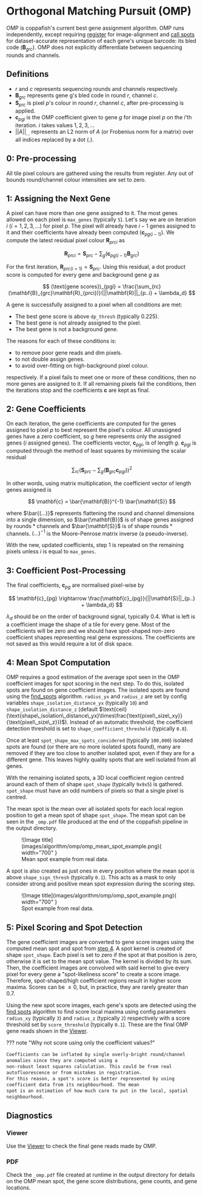 # Orthogonal Matching Pursuit (OMP)

OMP is coppafish's current best gene assignment algorithm. OMP runs independently, except requiring 
[register](overview.md#register) for image-alignment and [call spots](overview.md#call-spots) for dataset-accurate 
representation of each gene's unique barcode: its bled code ($\mathbf{B}_{grc}$). OMP does not explicitly differentiate 
between sequencing rounds and channels.

## Definitions

- $r$ and $c$ represents sequencing rounds and channels respectively.
- $\mathbf{B}_{grc}$ represents gene g's bled code in round $r$, channel $c$.
- $\mathbf{S}_{prc}$ is pixel $p$'s colour in round $r$, channel $c$, after pre-processing is applied.
- $\mathbf{c}_{pgi}$ is the OMP coefficient given to gene $g$ for image pixel $p$ on the $i$'th iteration. $i$ takes 
values $1, 2, 3, ...$
- $||A||_{...}$ represents an L2 norm of $A$ (or Frobenius norm for a matrix) over all indices replaced by a dot ($.$).

## 0: Pre-processing

All tile pixel colours are gathered using the results from register. Any out of bounds round/channel colour intensities 
are set to zero. 

## 1: Assigning the Next Gene

A pixel can have more than one gene assigned to it. The most genes allowed on each pixel is `max_genes` 
(typically `5`). Let's say we are on iteration $i$ ($i = 1, 2, 3, ...$) for pixel $p$. The pixel will already have 
$i - 1$ genes assigned to it and their coefficients have already been computed ($\mathbf{c}_{pg(i - 1)}$). We compute 
the latest residual pixel colour $\mathbf{R}_{prci}$ as 

$$
\mathbf{R}_{prci} = \mathbf{S}_{prc} - \sum_g(\mathbf{c}_{pg(i - 1)}\mathbf{B}_{grc})
$$

For the first iteration, $\mathbf{R}_{prc(i=1)} = \mathbf{S}_{prc}$. Using this residual, a dot product score is 
computed for every gene and background gene $g$ as 

$$
(\text{gene scores})_{pgi} = \frac{\sum_{rc}(\mathbf{B}_{grc}\mathbf{R}_{prci})}{||\mathbf{R}||_{p..i} + \lambda_d}
$$

A gene is successfully assigned to a pixel when all conditions are met:

- The best gene score is above `dp_thresh` (typically 0.225).
- The best gene is not already assigned to the pixel.
- The best gene is not a background gene.

The reasons for each of these conditions is:

- to remove poor gene reads and dim pixels.
- to not double assign genes.
- to avoid over-fitting on high-background pixel colour.

respectively. If a pixel fails to meet one or more of these conditions, then no more genes are assigned to it. If all 
remaining pixels fail the conditions, then the iterations stop and the coefficients $\mathbf{c}$ are kept as final.

## 2: Gene Coefficients

On each iteration, the gene coefficients are computed for the genes assigned to pixel $p$ to best represent the 
pixel's colour. All unassigned genes have a zero coefficient, so $g$ here represents only the assigned genes ($i$ 
assigned genes). The coefficients vector, $\mathbf{c}_{pgi}$, is of length $g$. $\mathbf{c}_{pgi}$ is computed through 
the method of least squares by minimising the scalar residual 

$$
\sum_{rc}(\mathbf{S}_{prc} - \sum_{g}(\mathbf{B}_{grc}\mathbf{c}_{pgi}))^2
$$

In other words, using matrix multiplication, the coefficient vector of length genes assigned is 

$$
\mathbf{c} = \bar{\mathbf{B}}^{-1} \bar{\mathbf{S}}
$$

where $\bar{(...)}$ represents flattening the round and channel dimensions into a single dimension, so 
$\bar{\mathbf{B}}$ is of shape $\text{genes assigned}$ by $\text{rounds}*\text{channels}$ and $\bar{\mathbf{S}}$ is of 
shape $\text{rounds} * \text{channels}$. $(...)^{-1}$ is the Moore-Penrose matrix inverse (a pseudo-inverse).

With the new, updated coefficients, step 1 is repeated on the remaining pixels unless $i$ is equal to `max_genes`.

## 3: Coefficient Post-Processing

The final coefficients, $\mathbf{c}_{pg}$ are normalised pixel-wise by

$$
\mathbf{c}_{pg} \rightarrow \frac{\mathbf{c}_{pg}}{||\mathbf{S}||_{p..} + \lambda_d}
$$

$\lambda_d$ should be on the order of background signal, typically $0.4$. What is left is a coefficient image the shape 
of a tile for every gene. Most of the coefficients will be zero and we should have spot-shaped non-zero coefficient 
shapes representing real gene expressions. The coefficients are not saved as this would require a lot of disk space.

## 4: Mean Spot Computation

OMP requires a good estimation of the average spot seen in the OMP coefficient images for spot scoring in the next 
step. To do this, isolated spots are found on gene coefficient images. The isolated spots are found using the 
[find_spots](find_spots.md) algorithm. `radius_yx` and `radius_z` are set by config variables 
`shape_isolation_distance_yx` (typically `10`) and `shape_isolation_distance_z` (default 
$\text{ceil}(\text{shape\_isolation\_distance\_yx}\times\frac{\text{pixel\_size\_xy}}{\text{pixel\_size\_z}})$). 
Instead of an automatic threshold, the coefficient detection threshold is set to `shape_coefficient_threshold` 
(typically `0.8`).

Once at least `spot_shape_max_spots_considered` (typically `100,000`) isolated spots are found (or there are no more 
isolated spots found), many are removed if they are too close to another isolated spot, even if they are for a 
different gene. This leaves highly quality spots that are well isolated from all genes.

With the remaining isolated spots, a 3D local coefficient region centred around each of them of shape `spot_shape` 
(typically `9x9x5`) is gathered. `spot_shape` must have an odd numbers of pixels so that a single pixel is centred. 

The mean spot is the mean over all isolated spots for each local region position to get a mean spot of shape 
`spot_shape`. The mean spot can be seen in the `_omp.pdf` file produced at the end of the coppafish pipeline in the 
output directory.

<figure markdown="span">
  ![Image title](images/algorithm/omp/omp_mean_spot_example.png){ width="700" }
  <figcaption>Mean spot example from real data.</figcaption>
</figure>

A spot is also created as just ones in every position where the mean spot is above `shape_sign_thresh` (typically 
`0.1`). This acts as a mask to only consider strong and positive mean spot expression during the scoring step.

<figure markdown="span">
  ![Image title](images/algorithm/omp/omp_spot_example.png){ width="700" }
  <figcaption>Spot example from real data.</figcaption>
</figure>

## 5: Pixel Scoring and Spot Detection

The gene coefficient images are converted to gene score images using the computed mean spot and spot from 
[step 4](#4-mean-spot-computation). A spot kernel is created of shape `spot_shape`. Each pixel is set to zero if the 
spot at that position is zero, otherwise it is set to the mean spot value. The kernel is divided by its sum. Then, the 
coefficient images are convolved with said kernel to give every pixel for every gene a "spot-likeliness score" to 
create a score image. Therefore, spot-shaped/high coefficient regions result in higher score maxima. Scores can be 
$\geq 0$, but, in practice, they are rarely greater than $0.7$.

Using the new spot score images, each gene's spots are detected using the [find spots](find_spots.md) algorithm to find 
score local maxima using config parameters `radius_xy` (typically `3`) and `radius_z` (typically `2`) respectively with 
a score threshold set by `score_threshold` (typically `0.1`). These are the final OMP gene reads shown in the 
[Viewer](diagnostics.md#viewer).

??? note "Why not score using only the coefficient values?"

    Coefficients can be inflated by single overly-bright round/channel anomalies since they are computed using a 
    non-robust least squares calculation. This could be from real autofluorescence or from mistakes in registration. 
    For this reason, a spot's score is better represented by using coefficient data from its neighbourhood. The mean 
    spot is an estimation of how much care to put in the local, spatial neighbourhood.

## Diagnostics

### Viewer

Use the [Viewer](diagnostics.md#viewer) to check the final gene reads made by OMP.

### PDF

Check the `_omp.pdf` file created at runtime in the output directory for details on the OMP mean spot, the gene score 
distributions, gene counts, and gene locations.

